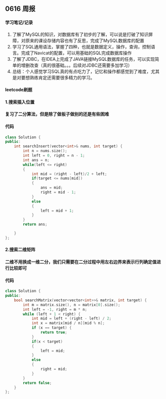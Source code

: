 ## 0616  周报
#### 学习笔记/记录
1. 了解了MySQL的知识，对数据库有了初步的了解，可以说是打破了知识屏障，对原来的课设存储内容也有了反思，完成了MySQL数据库的配置
2. 学习了SQL通用语法，掌握了四种，也就是数据定义，操作，查询，控制语言。完成了Navicat的配置，可以用基础的SQL完成数据库操作
3. 了解了JDBC，在IDEA上完成了JAVA链接MySQL数据库的任务，可以实现简单的增删改查（真的很基础。。。后续对JDBC还需要多加学习）
4. 总结：个人感觉学习SQL真的有点吃力了，记忆和操作都感觉到了难度，尤其是对要想熟练肯定还需要很多精力的学习。

#### leetcode刷题
#### 1.搜索插入位置
#### 复习了二分算法，但是除了做板子做别的还是有些困难
#### 代码
```c++
class Solution {
public:
    int searchInsert(vector<int>& nums, int target) {
        int n = nums.size();
        int left = 0, right = n - 1;
        int ans = n;
        while(left <= right)
        {
            int mid = (right - left)/2 + left;
            if(target <= nums[mid])
            {
                ans = mid;
                right = mid - 1;
            }
            else
            {
                left = mid + 1;
            }
        }
        return ans;

    }
};
```
#### 2.搜索二维矩阵
#### 二维不用换成一维二分，我们只需要在二分过程中用左右边界来表示行列确定值进行比较即可
#### 代码
```c++
class Solution {
public:
    bool searchMatrix(vector<vector<int>>& matrix, int target) {
        int m = matrix.size(), n = matrix[0].size();
        int left = -1, right = m * n;
        while (left + 1 < right) {
            int mid = left + (right - left) / 2;
            int x = matrix[mid / n][mid % n];
            if (x == target) {
                return true;
            }
            if(x < target)
            {
                left = mid;
            }
            else
            {
                right = mid;
            }
        }
        return false;
    }
};
```
